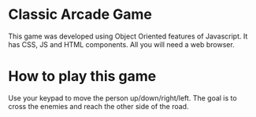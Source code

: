 # Classic Arcade Game
This game was developed using Object Oriented features of Javascript. It has CSS, JS and HTML components. All you will need a web browser.

# How to play this game
Use your keypad to move the person up/down/right/left. The goal is to cross the enemies and reach the other side of the road.


